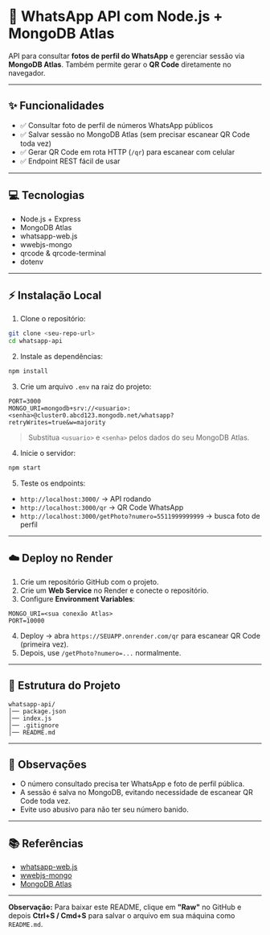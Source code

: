 # 🚀 WhatsApp API com Node.js + MongoDB Atlas

API para consultar **fotos de perfil do WhatsApp** e gerenciar sessão via **MongoDB Atlas**. Também permite gerar o **QR Code** diretamente no navegador.

---

## ✨ Funcionalidades

- ✅ Consultar foto de perfil de números WhatsApp públicos
- ✅ Salvar sessão no MongoDB Atlas (sem precisar escanear QR Code toda vez)
- ✅ Gerar QR Code em rota HTTP (`/qr`) para escanear com celular
- ✅ Endpoint REST fácil de usar

---

## 💻 Tecnologias

- Node.js + Express
- MongoDB Atlas
- whatsapp-web.js
- wwebjs-mongo
- qrcode & qrcode-terminal
- dotenv

---

## ⚡ Instalação Local

1. Clone o repositório:

```bash
git clone <seu-repo-url>
cd whatsapp-api
```

2. Instale as dependências:

```bash
npm install
```

3. Crie um arquivo `.env` na raiz do projeto:

```
PORT=3000
MONGO_URI=mongodb+srv://<usuario>:<senha>@cluster0.abcd123.mongodb.net/whatsapp?retryWrites=true&w=majority
```

> Substitua `<usuario>` e `<senha>` pelos dados do seu MongoDB Atlas.

4. Inicie o servidor:

```bash
npm start
```

5. Teste os endpoints:

- `http://localhost:3000/` → API rodando  
- `http://localhost:3000/qr` → QR Code WhatsApp  
- `http://localhost:3000/getPhoto?numero=5511999999999` → busca foto de perfil

---

## ☁️ Deploy no Render

1. Crie um repositório GitHub com o projeto.
2. Crie um **Web Service** no Render e conecte o repositório.
3. Configure **Environment Variables**:

```
MONGO_URI=<sua conexão Atlas>
PORT=10000
```

4. Deploy → abra `https://SEUAPP.onrender.com/qr` para escanear QR Code (primeira vez).  
5. Depois, use `/getPhoto?numero=...` normalmente.

---

## 🎨 Estrutura do Projeto

```
whatsapp-api/
│── package.json
│── index.js
│── .gitignore
│── README.md
```

---

## 📌 Observações

- O número consultado precisa ter WhatsApp e foto de perfil pública.  
- A sessão é salva no MongoDB, evitando necessidade de escanear QR Code toda vez.  
- Evite uso abusivo para não ter seu número banido.

---

## 📚 Referências

- [whatsapp-web.js](https://github.com/pedroslopez/whatsapp-web.js)  
- [wwebjs-mongo](https://github.com/open-wa/wwebjs-mongo)  
- [MongoDB Atlas](https://www.mongodb.com/cloud/atlas)

---

**Observação:** Para baixar este README, clique em **"Raw"** no GitHub e depois **Ctrl+S / Cmd+S** para salvar o arquivo em sua máquina como `README.md`.